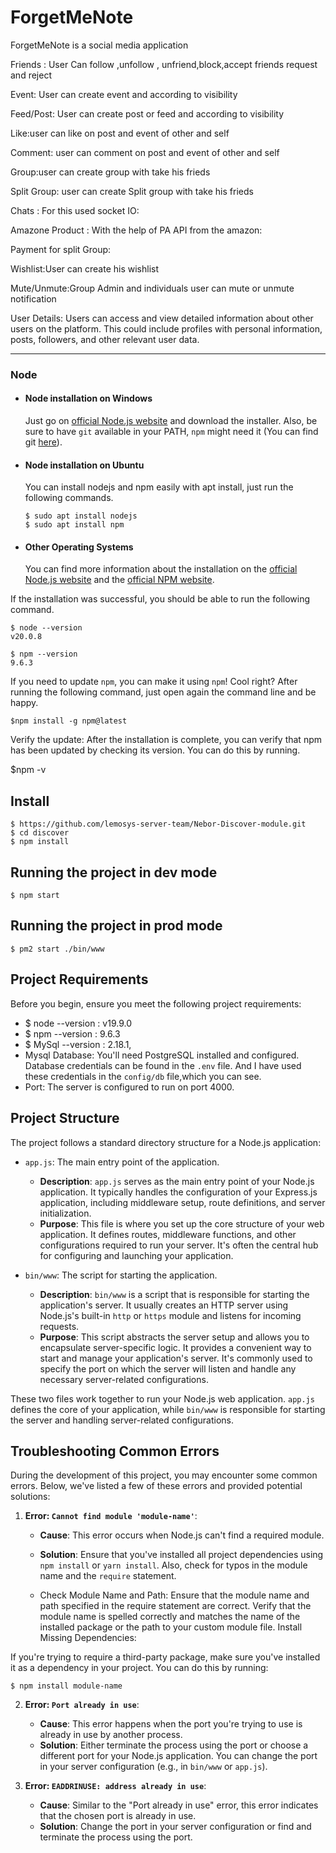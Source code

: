 # ForgetMeNote 

ForgetMeNote is a social media application 

Friends : User Can follow ,unfollow , unfriend,block,accept friends request and reject

Event: User can create event and according to visibility

Feed/Post: User can create post or feed and according to visibility

Like:user can like on post and event of other and self

Comment: user can comment on post and event of other and self

Group:user can create group with take his frieds

Split Group: user can create Split group with take his frieds

Chats : For this used socket IO:

Amazone Product : With the help of PA API  from the amazon:

Payment for split Group:

Wishlist:User can create his wishlist

Mute/Unmute:Group Admin  and individuals user can mute or unmute notification


User Details: Users can access and view detailed information about other users on the platform. This could include profiles with personal information, posts, followers, and other relevant user data.

----

### Node
- #### Node installation on Windows

  Just go on [official Node.js website](https://nodejs.org/) and download the installer.
Also, be sure to have `git` available in your PATH, `npm` might need it (You can find git [here](https://git-scm.com/)).

- #### Node installation on Ubuntu

  You can install nodejs and npm easily with apt install, just run the following commands.

      $ sudo apt install nodejs
      $ sudo apt install npm

- #### Other Operating Systems
  You can find more information about the installation on the [official Node.js website](https://nodejs.org/) and the [official NPM website](https://npmjs.org/).

If the installation was successful, you should be able to run the following command.

    $ node --version
    v20.0.8

    $ npm --version
    9.6.3

If you need to update `npm`, you can make it using `npm`! Cool right? After running the following command, just open again the command line and be happy.

    $npm install -g npm@latest
    
Verify the update: After the installation is complete, you can verify that npm has been updated by checking its version. 
You can do this by running.

   $npm -v

## Install

    $ https://github.com/lemosys-server-team/Nebor-Discover-module.git
    $ cd discover
    $ npm install



## Running the project in dev mode

    $ npm start
    
## Running the project in prod mode

`$ pm2 start ./bin/www`

## Project Requirements

  Before you begin, ensure you meet the following project requirements:

- $ node --version : v19.9.0
- $ npm --version  : 9.6.3
- $ MySql --version  : 2.18.1,
- Mysql Database: You'll need PostgreSQL installed and configured. Database credentials can be found in the `.env` 
  file. And I have used these credentials in the `config/db` file,which you can see.
- Port: The server is configured to run on port 4000.

## Project Structure

The project follows a standard directory structure for a Node.js application:

- `app.js`: The main entry point of the application.
  - **Description**: `app.js` serves as the main entry point of your Node.js application. It typically handles the configuration of your Express.js application, including middleware setup, route definitions, and server initialization.
  - **Purpose**: This file is where you set up the core structure of your web application. It defines routes, middleware functions, and other configurations required to run your server. It's often the central hub for configuring and launching your application.

- `bin/www`: The script for starting the application.
  - **Description**: `bin/www` is a script that is responsible for starting the application's server. It usually creates an HTTP server using Node.js's built-in `http` or `https` module and listens for incoming requests.
  - **Purpose**: This script abstracts the server setup and allows you to encapsulate server-specific logic. It provides a convenient way to start and manage your application's server. It's commonly used to specify the port on which the server will listen and handle any necessary server-related configurations.

These two files work together to run your Node.js web application. `app.js` defines the core of your application, while `bin/www` is responsible for starting the server and handling server-related configurations.


## Troubleshooting Common Errors

During the development of this project, 
you may encounter some common errors. 
Below, we've listed a few of these errors and provided potential solutions:

1. **Error: `Cannot find module 'module-name'`**:
   - **Cause**: This error occurs when Node.js can't find a required module.
   - **Solution**: Ensure that you've installed all project dependencies using `npm install` or `yarn install`. 
                   Also, check for typos in the module name and the `require` statement.

   - Check Module Name and Path:
Ensure that the module name and path specified in the require statement are correct.
Verify that the module name is spelled correctly and matches the name of the installed package or the path to your custom module file.
Install Missing Dependencies:

If you're trying to require a third-party package, make sure you've installed it as a dependency in your project. You can do this by running:

`$ npm install module-name`

2. **Error: `Port already in use`**:
   - **Cause**: This error happens when the port you're trying to use is already in use by another process.
   - **Solution**: Either terminate the process using the port or choose a different port for your Node.js application. You can change the port in your server configuration (e.g., in `bin/www` or `app.js`).

3. **Error: `EADDRINUSE: address already in use`**:
   - **Cause**: Similar to the "Port already in use" error, this error indicates that the chosen port is already in use.
   - **Solution**: Change the port in your server configuration or find and terminate the process using the port.


